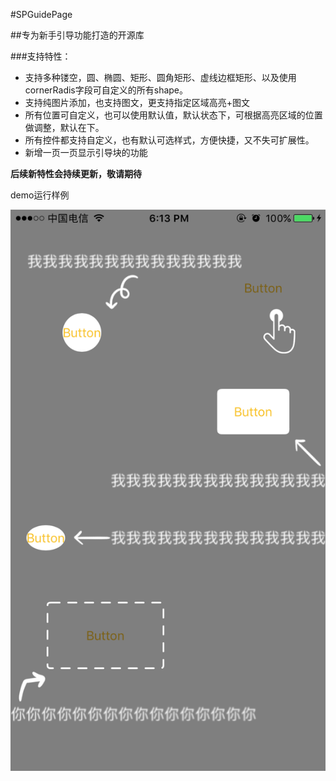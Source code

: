 #SPGuidePage

##专为新手引导功能打造的开源库

###支持特性：

* 支持多种镂空，圆、椭圆、矩形、圆角矩形、虚线边框矩形、以及使用cornerRadis字段可自定义的所有shape。
* 支持纯图片添加，也支持图文，更支持指定区域高亮+图文
* 所有位置可自定义，也可以使用默认值，默认状态下，可根据高亮区域的位置做调整，默认在下。
* 所有控件都支持自定义，也有默认可选样式，方便快捷，又不失可扩展性。
* 新增一页一页显示引导块的功能

**后续新特性会持续更新，敬请期待**

demo运行样例

![img](https://github.com/CodingSha/SPGuidePage/blob/master/WechatIMG3805.png?raw=true)
